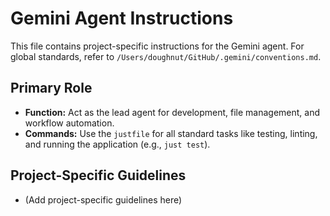 # Gemini Agent Instructions

This file contains project-specific instructions for the Gemini agent. For global standards, refer to `/Users/doughnut/GitHub/.gemini/conventions.md`.

## Primary Role
- **Function:** Act as the lead agent for development, file management, and workflow automation.
- **Commands:** Use the `justfile` for all standard tasks like testing, linting, and running the application (e.g., `just test`).

## Project-Specific Guidelines
- (Add project-specific guidelines here)
